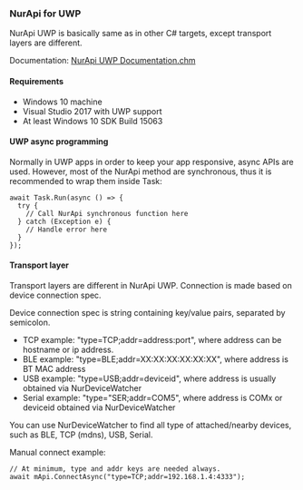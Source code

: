 ### NurApi for UWP
NurApi UWP is basically same as in other C# targets, except transport layers are different.

Documentation: [NurApi UWP Documentation.chm](https://github.com/NordicID/nur_sdk/blob/master/dotnet/docs/NurApi%20UWP%20Documentation.chm)

#### Requirements
- Windows 10 machine
- Visual Studio 2017 with UWP support
- At least Windows 10 SDK Build 15063

#### UWP async programming
Normally in UWP apps in order to keep your app responsive, async APIs are used.
However, most of the NurApi method are synchronous, thus it is recommended to wrap them inside Task:
```
await Task.Run(async () => {
  try {
    // Call NurApi synchronous function here
  } catch (Exception e) {
    // Handle error here
  }
});
```

#### Transport layer
Transport layers are different in NurApi UWP. Connection is made based on device connection spec.

Device connection spec is string containing key/value pairs, separated by semicolon. 
- TCP example: "type=TCP;addr=address:port", where address can be hostname or ip address.
- BLE example: "type=BLE;addr=XX:XX:XX:XX:XX:XX", where address is BT MAC address
- USB example: "type=USB;addr=deviceid", where address is usually obtained via NurDeviceWatcher
- Serial example: "type="SER;addr=COM5", where address is COMx or deviceid obtained via NurDeviceWatcher

You can use NurDeviceWatcher to find all type of attached/nearby devices, such as BLE, TCP (mdns), USB, Serial.

Manual connect example:
```
// At minimum, type and addr keys are needed always.
await mApi.ConnectAsync("type=TCP;addr=192.168.1.4:4333");
```
